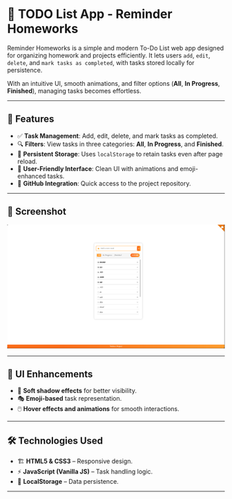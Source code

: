 # 📝 TODO List App -  Reminder Homeworks

Reminder Homeworks is a simple and modern To-Do List web app designed for organizing homework and projects efficiently. It lets users `add`, `edit`, `delete`, and `mark tasks as completed`, with tasks stored locally for persistence.

With an intuitive UI, smooth animations, and filter options (**All**, **In Progress**, **Finished**), managing tasks becomes effortless.

---

## 🚀 Features

- ✅ **Task Management**: Add, edit, delete, and mark tasks as completed.
- 🔍 **Filters**: View tasks in three categories: **All**, **In Progress**, and **Finished**.
- 💾 **Persistent Storage**: Uses `localStorage` to retain tasks even after page reload.
- 🎨 **User-Friendly Interface**: Clean UI with animations and emoji-enhanced tasks.
- 🔗 **GitHub Integration**: Quick access to the project repository.

---

## 📸 Screenshot

![Reminder Homeworks Preview](pictures/final_result.png)

---

## 🎨 UI Enhancements

- 🌟 **Soft shadow effects** for better visibility.
- 🎭 **Emoji-based** task representation.
- 🖱️ **Hover effects and animations** for smooth interactions.

---

## 🛠️ Technologies Used

- 🏗 **HTML5 & CSS3** – Responsive design.
- ⚡ **JavaScript (Vanilla JS)** – Task handling logic.
- 💽 **LocalStorage** – Data persistence.

---
